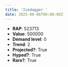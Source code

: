 ```yaml
---
title: 'Icedagger '
date: 2025-08-06T00:00:00Z
---
```

- **RAP**: 523713
- **Value**: 500000
- **Demand level**: 0
- **Trend**: 2
- **Projected?**: True
- **Hyped?**: True
- **Rare?**: True
